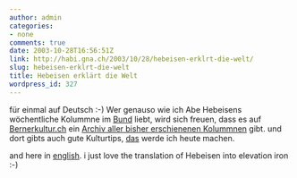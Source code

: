 ```yaml
---
author: admin
categories:
- none
comments: true
date: 2003-10-28T16:56:51Z
link: http://habi.gna.ch/2003/10/28/hebeisen-erklrt-die-welt/
slug: hebeisen-erklrt-die-welt
title: Hebeisen erklärt die Welt
wordpress_id: 327
---
```


für einmal auf Deutsch :-)
Wer genauso wie ich Abe Hebeisens wöchentliche Kolummne im [Bund](http://www.bund.ch/) liebt, wird sich freuen, dass es auf [Bernerkultur.ch](http://www.bernerkultur.ch/) ein [Archiv aller bisher erschienenen Kolummnen](http://bernerkultur.ch/default.asp?module=ane) gibt.
und dort gibts auch gute Kulturtips, [das](http://www.bernerkino.ch/default.asp?module=artikel&Inc=eBund_20031022_196060.HTML) werde ich heute machen.

and here in [english](http://babelfish.altavista.com/). i just love the translation of Hebeisen into elevation iron :-)
